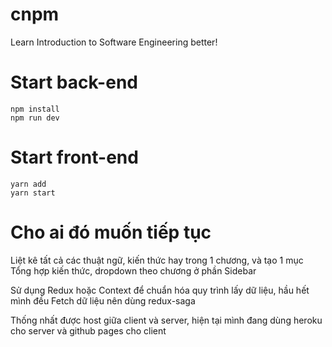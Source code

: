 # cnpm
Learn Introduction to Software Engineering better!

# Start back-end
```
npm install
npm run dev
```

# Start front-end
``` 
yarn add 
yarn start
```
# Cho ai đó muốn tiếp tục
Liệt kê tất cả các thuật ngữ, kiến thức hay trong 1 chương, và tạo 1 mục Tổng hợp kiến thức, dropdown theo chương ở phần Sidebar

Sử dụng Redux hoặc Context để chuẩn hóa quy trình lấy dữ liệu, hầu hết mình đều Fetch dữ liệu nên dùng redux-saga

Thống nhất được host giữa client và server, hiện tại mình đang dùng heroku cho server và github pages cho client

